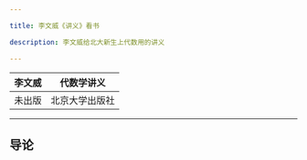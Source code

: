 ```yaml
---

title: 李文威《讲义》看书

description: 李文威给北大新生上代数用的讲义

---
```


| 李文威 | 代数学讲义 |
|---|---|
|未出版|北京大学出版社|

---

## 导论